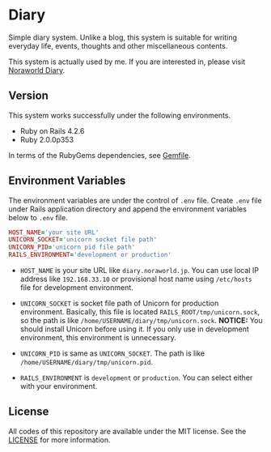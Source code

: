 # Diary
Simple diary system. Unlike a blog, this system is suitable for writing everyday life, events, thoughts and other miscellaneous contents.

This system is actually used by me. If you are interested in, please visit [Noraworld Diary](https://diary.noraworld.jp).

## Version
This system works successfully under the following environments.

* Ruby on Rails 4.2.6
* Ruby 2.0.0p353

In terms of the RubyGems dependencies, see [Gemfile](https://github.com/noraworld/diary.noraworld.jp/blob/master/Gemfile).

## Environment Variables
The environment variables are under the control of `.env` file. Create `.env` file under Rails application directory and append the environment variables below to `.env` file.

```Ruby
HOST_NAME='your site URL'
UNICORN_SOCKET='unicorn socket file path'
UNICORN_PID='unicorn pid file path'
RAILS_ENVIRONMENT='development or production'
```

* `HOST_NAME` is your site URL like `diary.noraworld.jp`. You can use local IP address like `192.168.33.10` or provisional host name using `/etc/hosts` file for development environment.

* `UNICORN_SOCKET` is socket file path of Unicorn for production environment. Basically, this file is located `RAILS_ROOT/tmp/unicorn.sock`, so the path is like `/home/USERNAME/diary/tmp/unicorn.sock`. **NOTICE:** You should install Unicorn before using it. If you only use in development environment, this environment is unnecessary.

* `UNICORN_PID` is same as `UNICORN_SOCKET`. The path is like `/home/USERNAME/diary/tmp/unicorn.pid`.

* `RAILS_ENVIRONMENT` is `development` or `production`. You can select either with your environment.

## License
All codes of this repository are available under the MIT license. See the [LICENSE](https://github.com/noraworld/diary.noraworld.jp/blob/master/LICENSE) for more information.
